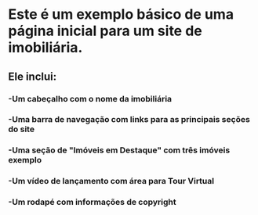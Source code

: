 # Este é um exemplo básico de uma página inicial para um site de imobiliária.

## Ele inclui:

### -Um cabeçalho com o nome da imobiliária
### -Uma barra de navegação com links para as principais seções do site
### -Uma seção de "Imóveis em Destaque" com três imóveis exemplo
### -Um vídeo de lançamento com área para Tour Virtual
### -Um rodapé com informações de copyright
